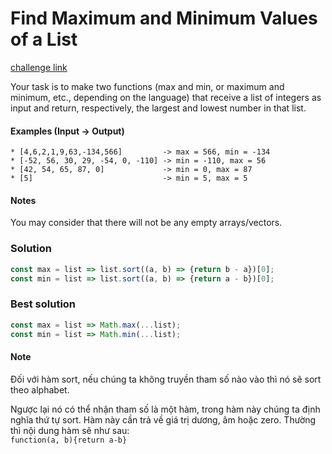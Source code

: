 Find Maximum and Minimum Values of a List
===

[challenge link](https://www.codewars.com/kata/577a98a6ae28071780000989)

Your task is to make two functions (max and min, or maximum and minimum, etc., depending on the language) that receive a list of integers as input and return, respectively, the largest and lowest number in that list.

#### Examples (Input -> Output)
```
* [4,6,2,1,9,63,-134,566]         -> max = 566, min = -134
* [-52, 56, 30, 29, -54, 0, -110] -> min = -110, max = 56
* [42, 54, 65, 87, 0]             -> min = 0, max = 87
* [5]                             -> min = 5, max = 5
```

#### Notes
You may consider that there will not be any empty arrays/vectors.

### Solution
```javascript
const max = list => list.sort((a, b) => {return b - a})[0];
const min = list => list.sort((a, b) => {return a - b})[0];
```

### Best solution
```javascript
const max = list => Math.max(...list);
const min = list => Math.min(...list);
```

#### Note
Đối với hàm sort, nếu chúng ta không truyền tham số nào vào thì nó sẽ sort theo alphabet.

Ngược lại nó có thể nhận tham số là một hàm, trong hàm này chúng ta định nghĩa thứ tự sort.
Hàm này cần trả về giá trị dương, âm hoặc zero.
Thường thì nội dung hàm sẽ như sau:  
`function(a, b){return a-b}`
